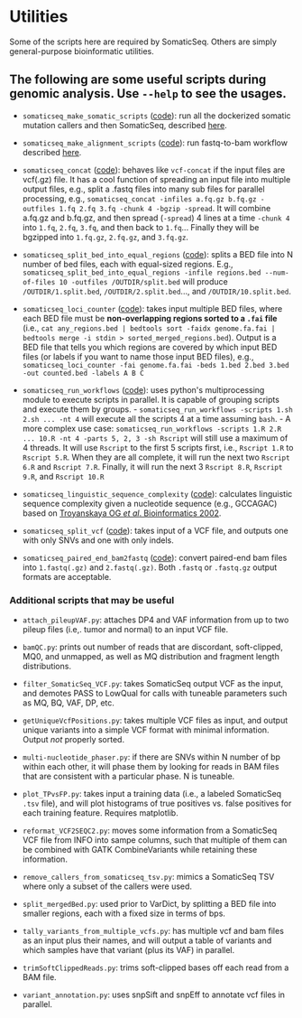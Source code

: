 # Utilities

Some of the scripts here are required by SomaticSeq. Others are simply
general-purpose bioinformatic utilities.

## The following are some useful scripts during genomic analysis. Use `--help` to see the usages.

-   `somaticseq_make_somatic_scripts`
    ([code](dockered_pipelines/makeSomaticScripts.py)): run all the dockerized
    somatic mutation callers and then SomaticSeq, described
    [here](dockered_pipelines/README.md).

-   `somaticseq_make_alignment_scripts`
    ([code](dockered_pipelines/makeAlignmentScripts.py)): run fastq-to-bam
    workflow described [here](dockered_pipelines/README.md).

-   `somaticseq_concat` ([code](../genomic_file_parsers/concat.py)): behaves
    like `vcf-concat` if the input files are vcf(.gz) file. It has a cool
    function of spreading an input file into multiple output files, e.g., split
    a .fastq files into many sub files for parallel processing, e.g.,
    `somaticseq_concat -infiles a.fq.gz b.fq.gz -outfiles 1.fq 2.fq 3.fq -chunk 4 -bgzip -spread`.
    It will combine a.fq.gz and b.fq.gz, and then spread (`-spread`) 4 lines at
    a time `-chunk 4` into `1.fq`, `2.fq`, `3.fq`, and then back to `1.fq`...
    Finally they will be bgzipped into `1.fq.gz`, `2.fq.gz`, and `3.fq.gz`.

-   `somaticseq_split_bed_into_equal_regions`
    ([code](split_bed_into_equal_regions.py)): splits a BED file into N number
    of bed files, each with equal-sized regions. E.g.,
    `somaticseq_split_bed_into_equal_regions -infile regions.bed --num-of-files 10 -outfiles /OUTDIR/split.bed`
    will produce `/OUTDIR/1.split.bed`, `/OUTDIR/2.split.bed`..., and
    `/OUTDIR/10.split.bed`.

-   `somaticseq_loci_counter` ([code](lociCounterWithLabels.py)): takes input
    multiple BED files, where each BED file must be **non-overlapping regions
    sorted to a `.fai` file** (i.e.,
    `cat any_regions.bed | bedtools sort -faidx genome.fa.fai | bedtools merge -i stdin > sorted_merged_regions.bed`).
    Output is a BED file that tells you which regions are covered by which input
    BED files (or labels if you want to name those input BED files), e.g.,
    `somaticseq_loci_counter -fai genome.fa.fai -beds 1.bed 2.bed 3.bed -out counted.bed -labels A B C`

-   `somaticseq_run_workflows` ([code](dockered_pipelines/run_workflows.py)):
    uses python's multiprocessing module to execute scripts in parallel. It is
    capable of grouping scripts and execute them by groups. -
    `somaticseq_run_workflows -scripts 1.sh 2.sh ... -nt 4` will execute all the
    scripts 4 at a time assuming `bash`. - A more complex use case:
    `somaticseq_run_workflows -scripts 1.R 2.R ... 10.R -nt 4 -parts 5, 2, 3 -sh Rscript`
    will still use a maximum of 4 threads. It will use `Rscript` to the first 5
    scripts first, i.e., `Rscript 1.R` to `Rscript 5.R`. When they are all
    complete, it will run the next two `Rscript 6.R` and `Rscript 7.R`. Finally,
    it will run the next 3 `Rscript 8.R`, `Rscript 9.R`, and `Rscript 10.R`

-   `somaticseq_linguistic_sequence_complexity`
    ([code](linguistic_sequence_complexity.py)): calculates linguistic sequence
    complexity given a nucleotide sequence (e.g., GCCAGAC) based on
    [Troyanskaya OG _et al_. Bioinformatics 2002](https://doi.org/10.1093/bioinformatics/18.5.679).

-   `somaticseq_split_vcf` ([code](../vcf_modifier/splitVcf.py)): takes input of
    a VCF file, and outputs one with only SNVs and one with only indels.

-   `somaticseq_paired_end_bam2fastq` ([code](paired_end_bam2fastq.py)): convert
    paired-end bam files into `1.fastq(.gz)` and `2.fastq(.gz)`. Both `.fastq`
    or `.fastq.gz` output formats are acceptable.

### Additional scripts that may be useful

-   `attach_pileupVAF.py`: attaches DP4 and VAF information from up to two
    pileup files (i.e,. tumor and normal) to an input VCF file.

-   `bamQC.py`: prints out number of reads that are discordant, soft-clipped,
    MQ0, and unmapped, as well as MQ distribution and fragment length
    distributions.

-   `filter_SomaticSeq_VCF.py`: takes SomaticSeq output VCF as the input, and
    demotes PASS to LowQual for calls with tuneable parameters such as MQ, BQ,
    VAF, DP, etc.

-   `getUniqueVcfPositions.py`: takes multiple VCF files as input, and output
    unique variants into a simple VCF format with minimal information. Output
    _not_ properly sorted.

-   `multi-nucleotide_phaser.py`: if there are SNVs within N number of bp within
    each other, it will phase them by looking for reads in BAM files that are
    consistent with a particular phase. N is tuneable.

-   `plot_TPvsFP.py`: takes input a training data (i.e., a labeled SomaticSeq
    `.tsv` file), and will plot histograms of true positives vs. false positives
    for each training feature. Requires matplotlib.

-   `reformat_VCF2SEQC2.py`: moves some information from a SomaticSeq VCF file
    from INFO into sampe columns, such that multiple of them can be combined
    with GATK CombineVariants while retaining these information.
-   `remove_callers_from_somaticseq_tsv.py`: mimics a SomaticSeq TSV where only
    a subset of the callers were used.

-   `split_mergedBed.py`: used prior to VarDict, by splitting a BED file into
    smaller regions, each with a fixed size in terms of bps.

-   `tally_variants_from_multiple_vcfs.py`: has multiple vcf and bam files as an
    input plus their names, and will output a table of variants and which
    samples have that variant (plus its VAF) in parallel.

-   `trimSoftClippedReads.py`: trims soft-clipped bases off each read from a BAM
    file.

-   `variant_annotation.py`: uses snpSift and snpEff to annotate vcf files in
    parallel.
